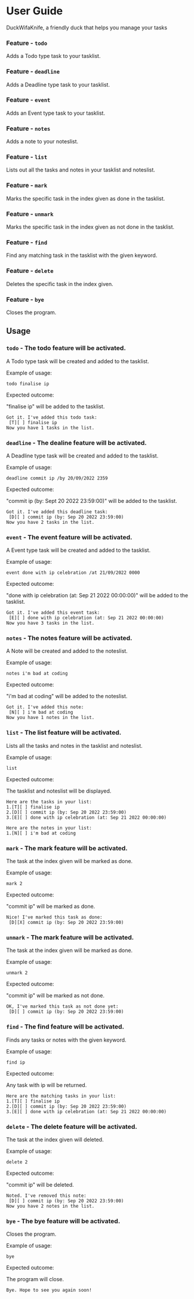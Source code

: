 # User Guide
DuckWifaKnife, a friendly duck that helps you manage your tasks

### Feature - `todo`

Adds a Todo type task to your tasklist.

### Feature - `deadline`

Adds a Deadline type task to your tasklist.

### Feature - `event`

Adds an Event type task to your tasklist.

### Feature - `notes`

Adds a note to your noteslist.

### Feature - `list`

Lists out all the tasks and notes in your tasklist and noteslist.

### Feature - `mark`

Marks the specific task in the index given as done in the tasklist.

### Feature - `unmark`

Marks the specific task in the index given as not done in the tasklist.

### Feature - `find`

Find any matching task in the tasklist with the given keyword.

### Feature - `delete`

Deletes the specific task in the index given.

### Feature - `bye`

Closes the program.

## Usage

### `todo` - The todo feature will be activated.

A Todo type task will be created and added to the tasklist.

Example of usage: 

`todo finalise ip`

Expected outcome:

"finalise ip" will be added to the tasklist.

```
Got it. I've added this todo task:
 [T][ ] finalise ip
Now you have 1 tasks in the list.
```

### `deadline` - The dealine feature will be activated.

A Deadline type task will be created and added to the tasklist.

Example of usage:

`deadline commit ip /by 20/09/2022 2359`

Expected outcome:

"commit ip (by: Sept 20 2022 23:59:00)" will be added to the tasklist.

```
Got it. I've added this deadline task:
 [D][ ] commit ip (by: Sep 20 2022 23:59:00)
Now you have 2 tasks in the list.
```

### `event` - The event feature will be activated.

A Event type task will be created and added to the tasklist.

Example of usage:

`event done with ip celebration /at 21/09/2022 0000`

Expected outcome:

"done with ip celebration (at: Sep 21 2022 00:00:00)" will be added to the tasklist.

```
Got it. I've added this event task:
 [E][ ] done with ip celebration (at: Sep 21 2022 00:00:00)
Now you have 3 tasks in the list.
```

### `notes` - The notes feature will be activated.

A Note will be created and added to the noteslist.

Example of usage:

`notes i'm bad at coding`

Expected outcome:

"i'm bad at coding" will be added to the noteslist.

```
Got it. I've added this note:
 [N][ ] i'm bad at coding
Now you have 1 notes in the list.
```

### `list` - The list feature will be activated.

Lists all the tasks and notes in the tasklist and noteslist.

Example of usage:

`list`

Expected outcome:

The tasklist and noteslist will be displayed.

```
Here are the tasks in your list:
1.[T][ ] finalise ip
2.[D][ ] commit ip (by: Sep 20 2022 23:59:00)
3.[E][ ] done with ip celebration (at: Sep 21 2022 00:00:00)

Here are the notes in your list:
1.[N][ ] i'm bad at coding
```

### `mark` - The mark feature will be activated.

The task at the index given will be marked as done.

Example of usage:

`mark 2`

Expected outcome:

"commit ip" will be marked as done.

```
Nice! I've marked this task as done:
 [D][X] commit ip (by: Sep 20 2022 23:59:00)
```

### `unmark` - The mark feature will be activated.

The task at the index given will be marked as done.

Example of usage:

`unmark 2`

Expected outcome:

"commit ip" will be marked as not done.

```
OK, I've marked this task as not done yet:
 [D][ ] commit ip (by: Sep 20 2022 23:59:00)
```

### `find` - The find feature will be activated.

Finds any tasks or notes with the given keyword.

Example of usage:

`find ip`

Expected outcome:

Any task with ip will be returned.

```
Here are the matching tasks in your list:
1.[T][ ] finalise ip
2.[D][ ] commit ip (by: Sep 20 2022 23:59:00)
3.[E][ ] done with ip celebration (at: Sep 21 2022 00:00:00)
```

### `delete` - The delete feature will be activated.

The task at the index given will deleted.

Example of usage:

`delete 2`

Expected outcome:

"commit ip" will be deleted.

```
Noted. I've removed this note:
 [D][ ] commit ip (by: Sep 20 2022 23:59:00)
Now you have 2 notes in the list.
```

### `bye` - The bye feature will be activated.

Closes the program.

Example of usage:

`bye`

Expected outcome:

The program will close.

```
Bye. Hope to see you again soon!
```